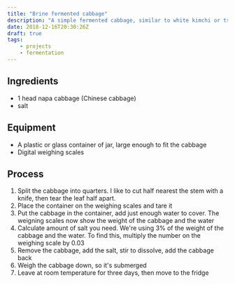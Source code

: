 ```yaml
---
title: "Brine fermented cabbage"
description: "A simple fermented cabbage, similar to white kimchi or tsukemono"
date: 2018-12-16T20:30:26Z
draft: true
tags:
    - projects
    - fermentation
---
```


## Ingredients

- 1 head napa cabbage (Chinese cabbage)
- salt

## Equipment

- A plastic or glass container of jar, large enough to fit the cabbage
- Digital weighing scales

## Process

1. Split the cabbage into quarters. I like to cut half nearest the stem with a knife, then tear the leaf half apart. 
2. Place the container on the weighing scales and tare it
2. Put the cabbage in the container, add just enough water to cover. The weigning scales now show the weight of the cabbage and the water
3. Calculate amount of salt you need. We're using 3% of the weight of the cabbage and the water. To find this, multiply the number on the weighing scale by 0.03
4. Remove the cabbage, add the salt, stir to dissolve, add the cabbage back
5. Weigh the cabbage down, so it's submerged
6. Leave at room temperature for three days, then move to the fridge
